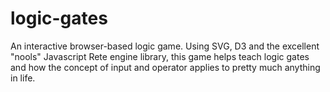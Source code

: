 # logic-gates

An interactive browser-based logic game.
Using SVG, D3 and the excellent "nools" Javascript Rete engine library, this game helps teach logic gates and how 
the concept of input and operator applies to pretty much anything in life.

